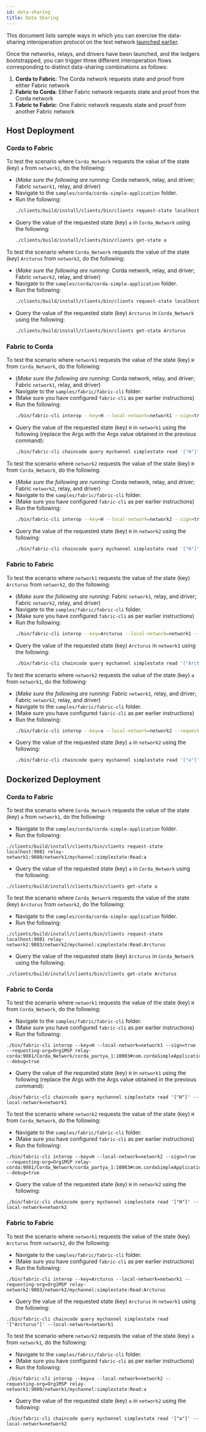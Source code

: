 ```yaml
---
id: data-sharing
title: Data Sharing
---
```


<!--
 Copyright IBM Corp. All Rights Reserved.

 SPDX-License-Identifier: CC-BY-4.0
 -->

This document lists sample ways in which you can exercise the data-sharing interoperation protocol on the test network [launched earlier](../test-network/overview).

Once the networks, relays, and drivers have been launched, and the ledgers bootstrapped, you can trigger three different interoperation flows corresponding to distinct data-sharing combinations as follows:
1. **Corda to Fabric**: The Corda network requests state and proof from either Fabric network
2. **Fabric to Corda**: Either Fabric network requests state and proof from the Corda network
3. **Fabric to Fabric**: One Fabric network requests state and proof from another Fabric network

## Host Deployment

### Corda to Fabric

To test the scenario where `Corda_Network` requests the value of the state (key) `a` from `network1`, do the following:
- (_Make sure the following are running_: Corda network, relay, and driver; Fabric `network1`, relay, and driver)
- Navigate to the `samples/corda/corda-simple-application` folder.
- Run the following:
  ```bash
  ./clients/build/install/clients/bin/clients request-state localhost:9081 localhost:9080/network1/mychannel:simplestate:Read:a
  ```
- Query the value of the requested state (key) `a` in `Corda_Network` using the following:
  ```bash
  ./clients/build/install/clients/bin/clients get-state a
  ```

To test the scenario where `Corda_Network` requests the value of the state (key) `Arcturus` from `network2`, do the following:
- (_Make sure the following are running_: Corda network, relay, and driver; Fabric `network2`, relay, and driver)
- Navigate to the `samples/corda/corda-simple-application` folder.
- Run the following:
  ```bash
  ./clients/build/install/clients/bin/clients request-state localhost:9081 localhost:9083/network2/mychannel:simplestate:Read:Arcturus
  ```
- Query the value of the requested state (key) `Arcturus` in `Corda_Network` using the following:
  ```bash
  ./clients/build/install/clients/bin/clients get-state Arcturus
  ```

### Fabric to Corda

To test the scenario where `network1` requests the value of the state (key) `H` from `Corda_Network`, do the following:
- (_Make sure the following are running_: Corda network, relay, and driver; Fabric `network1`, relay, and driver)
- Navigate to the `samples/fabric/fabric-cli` folder.
- (Make sure you have configured `fabric-cli` as per earlier instructions)
- Run the following:
  ```bash
  ./bin/fabric-cli interop --key=H --local-network=network1 --sign=true --requesting-org=Org1MSP localhost:9081/Corda_Network/localhost:10006#com.cordaSimpleApplication.flow.GetStateByKey:H --debug=true
  ```
- Query the value of the requested state (key) `H` in `network1` using the following (replace the Args with the Args value obtained in the previous command):
  ```bash
  ./bin/fabric-cli chaincode query mychannel simplestate read '["H"]' --local-network=network1
  ```

To test the scenario where `network2` requests the value of the state (key) `H` from `Corda_Network`, do the following:
- (_Make sure the following are running_: Corda network, relay, and driver; Fabric `network2`, relay, and driver)
- Navigate to the `samples/fabric/fabric-cli` folder.
- (Make sure you have configured `fabric-cli` as per earlier instructions)
- Run the following:
  ```bash
  ./bin/fabric-cli interop --key=H --local-network=network2 --sign=true --requesting-org=Org1MSP localhost:9081/Corda_Network/localhost:10006#com.cordaSimpleApplication.flow.GetStateByKey:H --debug=true
  ```
- Query the value of the requested state (key) `H` in `network2` using the following:
  ```bash
  ./bin/fabric-cli chaincode query mychannel simplestate read '["H"]' --local-network=network2
  ```

### Fabric to Fabric

To test the scenario where `network1` requests the value of the state (key) `Arcturus` from `network2`, do the following:
- (_Make sure the following are running_: Fabric `network1`, relay, and driver; Fabric `network2`, relay, and driver)
- Navigate to the `samples/fabric/fabric-cli` folder.
- (Make sure you have configured `fabric-cli` as per earlier instructions)
- Run the following:
  ```bash
  ./bin/fabric-cli interop --key=Arcturus --local-network=network1 --requesting-org=Org1MSP localhost:9083/network2/mychannel:simplestate:Read:Arcturus
  ```
- Query the value of the requested state (key) `Arcturus` in `network1` using the following:
  ```bash
  ./bin/fabric-cli chaincode query mychannel simplestate read '["Arcturus"]' --local-network=network1
  ```

To test the scenario where `network2` requests the value of the state (key) `a` from `network1`, do the following:
- (_Make sure the following are running_: Fabric `network1`, relay, and driver; Fabric `network2`, relay, and driver)
- Navigate to the `samples/fabric/fabric-cli` folder.
- (Make sure you have configured `fabric-cli` as per earlier instructions)
- Run the following:
  ```bash
  ./bin/fabric-cli interop --key=a --local-network=network2 --requesting-org=Org1MSP localhost:9080/network1/mychannel:simplestate:Read:a
  ```
- Query the value of the requested state (key) `a` in `network2` using the following:
  ```bash
  ./bin/fabric-cli chaincode query mychannel simplestate read '["a"]' --local-network=network2
  ```
  
## Dockerized Deployment

### Corda to Fabric

To test the scenario where `Corda_Network` requests the value of the state (key) `a` from `network1`, do the following:
- Navigate to the `samples/corda/corda-simple-application` folder.
- Run the following:
```
./clients/build/install/clients/bin/clients request-state localhost:9081 relay-network1:9080/network1/mychannel:simplestate:Read:a
```
- Query the value of the requested state (key) `a` in `Corda_Network` using the following:
```
./clients/build/install/clients/bin/clients get-state a
```

To test the scenario where `Corda_Network` requests the value of the state (key) `Arcturus` from `network2`, do the following:
- Navigate to the `samples/corda/corda-simple-application` folder.
- Run the following:
```
./clients/build/install/clients/bin/clients request-state localhost:9081 relay-network2:9083/network2/mychannel:simplestate:Read:Arcturus
```
- Query the value of the requested state (key) `Arcturus` in `Corda_Network` using the following:
```
./clients/build/install/clients/bin/clients get-state Arcturus
```

### Fabric to Corda

To test the scenario where `network1` requests the value of the state (key) `H` from `Corda_Network`, do the following:
- Navigate to the `samples/fabric/fabric-cli` folder.
- (Make sure you have configured `fabric-cli` as per earlier instructions)
- Run the following:
```
./bin/fabric-cli interop --key=H --local-network=network1 --sign=true --requesting-org=Org1MSP relay-corda:9081/Corda_Network/corda_partya_1:10003#com.cordaSimpleApplication.flow.GetStateByKey:H --debug=true
```
- Query the value of the requested state (key) `H` in `network1` using the following (replace the Args with the Args value obtained in the previous command):
```
./bin/fabric-cli chaincode query mychannel simplestate read '["H"]' --local-network=network1
```

To test the scenario where `network2` requests the value of the state (key) `H` from `Corda_Network`, do the following:
- Navigate to the `samples/fabric/fabric-cli` folder.
- (Make sure you have configured `fabric-cli` as per earlier instructions)
- Run the following:
```
./bin/fabric-cli interop --key=H --local-network=network2 --sign=true --requesting-org=Org1MSP relay-corda:9081/Corda_Network/corda_partya_1:10003#com.cordaSimpleApplication.flow.GetStateByKey:H --debug=true
```
- Query the value of the requested state (key) `H` in `network2` using the following:
```
./bin/fabric-cli chaincode query mychannel simplestate read '["H"]' --local-network=network2
```

### Fabric to Fabric

To test the scenario where `network1` requests the value of the state (key) `Arcturus` from `network2`, do the following:
- Navigate to the `samples/fabric/fabric-cli` folder.
- (Make sure you have configured `fabric-cli` as per earlier instructions)
- Run the following:
```
./bin/fabric-cli interop --key=Arcturus --local-network=network1 --requesting-org=Org1MSP relay-network2:9083/network2/mychannel:simplestate:Read:Arcturus
```
- Query the value of the requested state (key) `Arcturus` in `network1` using the following:
```
./bin/fabric-cli chaincode query mychannel simplestate read '["Arcturus"]' --local-network=network1
```

To test the scenario where `network2` requests the value of the state (key) `a` from `network1`, do the following:
- Navigate to the `samples/fabric/fabric-cli` folder.
- (Make sure you have configured `fabric-cli` as per earlier instructions)
- Run the following:
```
./bin/fabric-cli interop --key=a --local-network=network2 --requesting-org=Org1MSP relay-network1:9080/network1/mychannel:simplestate:Read:a
```
- Query the value of the requested state (key) `a` in `network2` using the following:
```
./bin/fabric-cli chaincode query mychannel simplestate read '["a"]' --local-network=network2
```

